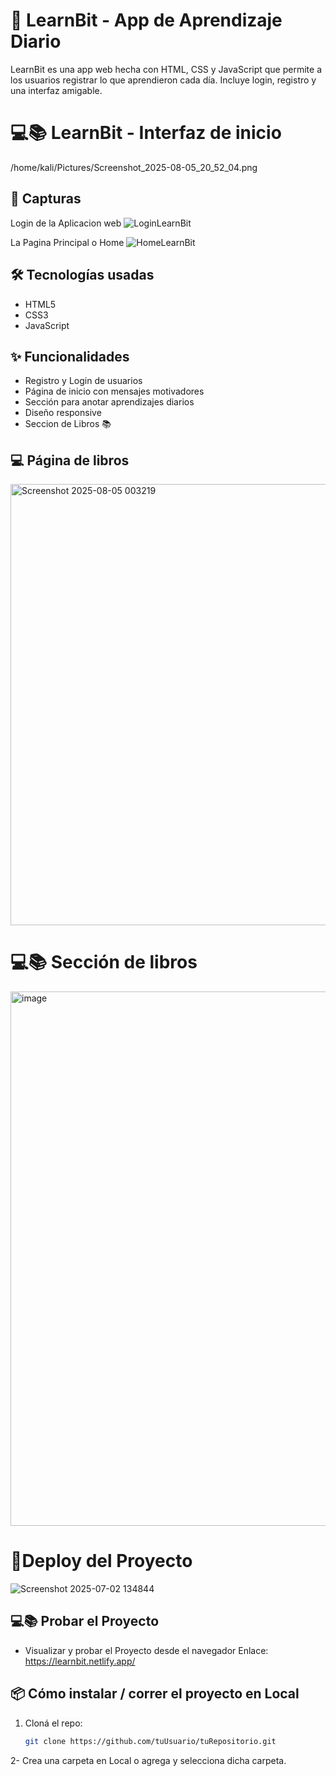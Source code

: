 # 🚀 LearnBit - App de Aprendizaje Diario

LearnBit es una app web hecha con HTML, CSS y JavaScript que permite a los usuarios registrar lo que aprendieron cada día. Incluye login, registro y una interfaz amigable.


 # 💻📚 LearnBit - Interfaz de inicio 


 /home/kali/Pictures/Screenshot_2025-08-05_20_52_04.png


## 📸 Capturas
Login de la Aplicacion web
![LoginLearnBit](https://github.com/user-attachments/assets/098121fd-fb33-4fe3-bc94-e166618b133c)

La Pagina Principal o Home
![HomeLearnBit](https://github.com/user-attachments/assets/52862d32-ae27-4bb9-ad90-320be57d926a)





## 🛠️ Tecnologías usadas

- HTML5
- CSS3
- JavaScript

## ✨ Funcionalidades

- Registro y Login de usuarios
- Página de inicio con mensajes motivadores
- Sección para anotar aprendizajes diarios
- Diseño responsive
- Seccion de Libros 📚
## 💻 Página de libros
<img width="698" height="706" alt="Screenshot 2025-08-05 003219" src="https://github.com/user-attachments/assets/18169679-c0a7-4504-9385-9fed7b1d5d89" />

 # 💻📚 Sección de libros
<img width="800" height="855" alt="image" src="https://github.com/user-attachments/assets/a6ce5977-8d75-4f52-bc29-3323c6045326" />



  
# 🚀Deploy del Proyecto
![Screenshot 2025-07-02 134844](https://github.com/user-attachments/assets/f48c6384-cf9a-4e3b-bfb7-b089cf96254e)



## 💻📚  Probar el Proyecto 
 - Visualizar y probar el Proyecto desde el navegador
   Enlace: https://learnbit.netlify.app/

## 📦 Cómo instalar / correr el proyecto en Local

1. Cloná el repo:
   ```bash
   git clone https://github.com/tuUsuario/tuRepositorio.git
2- Crea una carpeta en Local o agrega y selecciona dicha carpeta.

